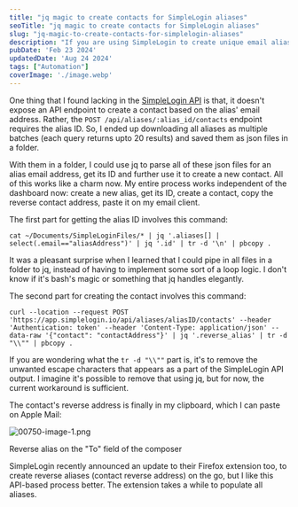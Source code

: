 ```yaml
---
title: "jq magic to create contacts for SimpleLogin aliases"
seoTitle: "jq magic to create contacts for SimpleLogin aliases"
slug: "jq-magic-to-create-contacts-for-simplelogin-aliases"
description: "If you are using SimpleLogin to create unique email aliases, here's a hacky workaround using jq to create contact reverse alias from your terminal application."
pubDate: 'Feb 23 2024'
updatedDate: 'Aug 24 2024'
tags: ["Automation"]
coverImage: './image.webp'
---
```



One thing that I found lacking in the [SimpleLogin API](https://github.com/simple-login/app/blob/master/docs/api.md) is that, it doesn't expose an API endpoint to create a contact based on the alias' email address. Rather, the `POST /api/aliases/:alias_id/contacts` endpoint requires the alias ID. So, I ended up downloading all aliases as multiple batches (each query returns upto 20 results) and saved them as json files in a folder.

With them in a folder, I could use jq to parse all of these json files for an alias email address, get its ID and further use it to create a new contact. All of this works like a charm now. My entire process works independent of the dashboard now: create a new alias, get its ID, create a contact, copy the reverse contact address, paste it on my email client.

The first part for getting the alias ID involves this command:

```text
cat ~/Documents/SimpleLoginFiles/* | jq '.aliases[] | select(.email=="aliasAddress")' | jq '.id' | tr -d '\n' | pbcopy .
```

It was a pleasant surprise when I learned that I could pipe in all files in a folder to jq, instead of having to implement some sort of a loop logic. I don't know if it's bash's magic or something that jq handles elegantly.

The second part for creating the contact involves this command:

```text
curl --location --request POST 'https://app.simplelogin.io/api/aliases/aliasID/contacts' --header 'Authentication: token' --header 'Content-Type: application/json' --data-raw '{"contact": "contactAddress"}' | jq '.reverse_alias' | tr -d "\\"" | pbcopy .
```

If you are wondering what the `tr -d "\\""` part is, it's to remove the unwanted escape characters that appears as a part of the SimpleLogin API output. I imagine it's possible to remove that using jq, but for now, the current workaround is sufficient.

The contact's reverse address is finally in my clipboard, which I can paste on Apple Mail:

![00750-image-1.png](https://blogarunsathiya.files.wordpress.com/2022/07/00750-image-1.png)

Reverse alias on the "To" field of the composer

SimpleLogin recently announced an update to their Firefox extension too, to create reverse aliases (contact reverse address) on the go, but I like this API-based process better. The extension takes a while to populate all aliases.
